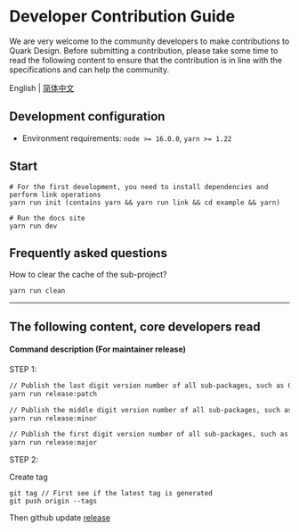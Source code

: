 # Developer Contribution Guide

We are very welcome to the community developers to make contributions to Quark Design. Before submitting a contribution, please take some time to read the following content to ensure that the contribution is in line with the specifications and can help the community.

<p>
  <span>English |</span>
  <a href="https://github.com/hellof2e/quark-design/blob/main/CONTRIBUTING.zh-CN.md">简体中文</a>
</p>

## Development configuration

- Environment requirements: `node >= 16.0.0`, `yarn >= 1.22`

## Start

```
# For the first development, you need to install dependencies and perform link operations
yarn run init (contains yarn && yarn run link && cd example && yarn)

# Run the docs site
yarn run dev
```

## Frequently asked questions

How to clear the cache of the sub-project?

```
yarn run clean
```

---------

## The following content, core developers read

#### Command description (For maintainer release)

STEP 1:
```bash
// Publish the last digit version number of all sub-packages, such as 0.0.1 -> 0.0.2,
yarn run release:patch

// Publish the middle digit version number of all sub-packages, such as 0.0.1 -> 0.1.0,
yarn run release:minor

// Publish the first digit version number of all sub-packages, such as 0.0.1 -> 1.0.0,
yarn run release:major
```

STEP 2:

Create tag
```
git tag // First see if the latest tag is generated
git push origin --tags
```

Then github update [release](https://github.com/hellof2e/quark-design/releases/new)

